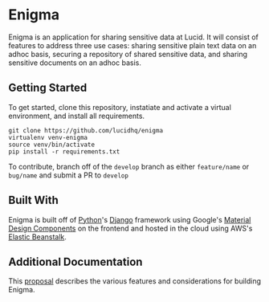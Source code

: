 # Enigma

Enigma is an application for sharing sensitive data at Lucid. It will consist of features to address three use cases: sharing sensitive plain text data on an adhoc basis, securing a repository of shared sensitive data, and sharing sensitive documents on an adhoc basis.

## Getting Started
To get started, clone this repository, instatiate and activate a virtual environment, and install all requirements.

```
git clone https://github.com/lucidhq/enigma
virtualenv venv-enigma
source venv/bin/activate
pip install -r requirements.txt
```

To contribute, branch off of the `develop` branch as either `feature/name` or `bug/name` and submit a PR to `develop`

## Built With
Enigma is built off of [Python](https://python.org)'s [Django](https://djangoproject.com) framework using Google's [Material Design Components](https://material.io/components/web/) on the frontend and hosted in the cloud using AWS's [Elastic Beanstalk](https://aws.amazon.com/elasticbeanstalk/).

## Additional Documentation
This [proposal](https://docs.google.com/document/d/1Y6Auw5azimS5MpI1qPMfv5xGLXKD-K_g-iwgkZx5NRk/) describes the various features and considerations for building Enigma.
